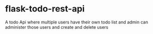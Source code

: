 # flask-todo-rest-api
A todo Api where multiple users have their own todo list and admin can administer those users and create and delete users
